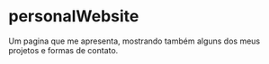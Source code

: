 # personalWebsite
Um pagina que me apresenta, mostrando também alguns dos meus projetos e formas de contato.
